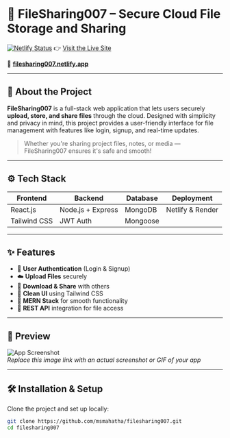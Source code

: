 # 🚀 FileSharing007 – Secure Cloud File Storage and Sharing

[![Netlify Status](https://img.shields.io/badge/Live-Demo-green?style=for-the-badge&logo=netlify)](https://filesharing007.netlify.app/)
👉 [Visit the Live Site](https://filesharing007.netlify.app/)

🔗 **[filesharing007.netlify.app](https://filesharing007.netlify.app/)**

---

## 🧾 About the Project

**FileSharing007** is a full-stack web application that lets users securely **upload, store, and share files** through the cloud. Designed with simplicity and privacy in mind, this project provides a user-friendly interface for file management with features like login, signup, and real-time updates.

> Whether you're sharing project files, notes, or media — FileSharing007 ensures it's safe and smooth!

---

## ⚙️ Tech Stack

| Frontend       | Backend         | Database   | Deployment     |
|----------------|------------------|-------------|----------------|
| React.js       | Node.js + Express | MongoDB     | Netlify & Render |
| Tailwind CSS   | JWT Auth         | Mongoose    |                |

---

## ✨ Features

- 🔐 **User Authentication** (Login & Signup)
- ☁️ **Upload Files** securely
- 📂 **Download & Share** with others
- 🧹 **Clean UI** using Tailwind CSS
- 🧠 **MERN Stack** for smooth functionality
- 📡 **REST API** integration for file access

---

## 📸 Preview

![App Screenshot](https://user-images.githubusercontent.com/your-image-link/preview.gif)  
*Replace this image link with an actual screenshot or GIF of your app*

---

## 🛠️ Installation & Setup

Clone the project and set up locally:

```bash
git clone https://github.com/msmahatha/filesharing007.git
cd filesharing007

